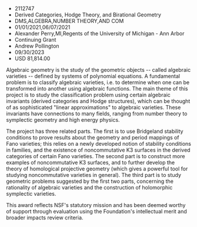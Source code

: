 
* 2112747
* Derived Categories, Hodge Theory, and Birational Geometry
* DMS,ALGEBRA,NUMBER THEORY,AND COM
* 01/01/2021,06/07/2021
* Alexander Perry,MI,Regents of the University of Michigan - Ann Arbor
* Continuing Grant
* Andrew Pollington
* 09/30/2023
* USD 81,814.00

Algebraic geometry is the study of the geometric objects -- called algebraic
varieties -- defined by systems of polynomial equations. A fundamental problem
is to classify algebraic varieties, i.e. to determine when one can be
transformed into another using algebraic functions. The main theme of this
project is to study the classification problem using certain algebraic
invariants (derived categories and Hodge structures), which can be thought of as
sophisticated "linear approximations" to algebraic varieties. These invariants
have connections to many fields, ranging from number theory to symplectic
geometry and high energy physics.

The project has three related parts. The first is to use Bridgeland stability
conditions to prove results about the geometry and period mappings of Fano
varieties; this relies on a newly developed notion of stability conditions in
families, and the existence of noncommutative K3 surfaces in the derived
categories of certain Fano varieties. The second part is to construct more
examples of noncommutative K3 surfaces, and to further develop the theory of
homological projective geometry (which gives a powerful tool for studying
noncommutative varieties in general). The third part is to study geometric
problems suggested by the first two parts, concerning the rationality of
algebraic varieties and the construction of holomorphic symplectic varieties.

This award reflects NSF's statutory mission and has been deemed worthy of
support through evaluation using the Foundation's intellectual merit and broader
impacts review criteria.
